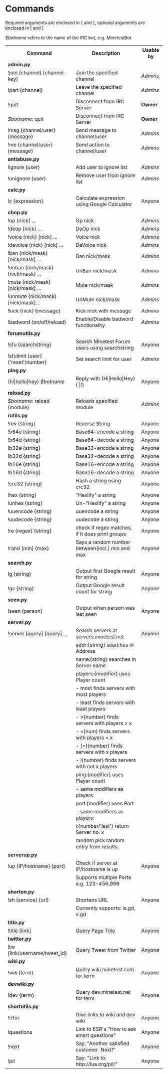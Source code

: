 Commands
========
Required arguments are enclosed in { and }, optional arguments are enclosed in \[ and \]

<i>$botname</i> refers to the name of the IRC bot, e.g. MinetestBot

<table>
    <tr> <th>Command</th>                            <th>Description</th>                                     <th>Usable by</th>    </tr>
    <tr> <td><b>admin.py</b></td>                    <td></td>                                                <td></td>              </tr>
    <tr> <td>!join {channel} [channel-key]</td>      <td>Join the specified channel</td>                      <td><i>Admins</i></td> </tr>
    <tr> <td>!part {channel}</td>                    <td>Leave the specified channel</td>                     <td><i>Admins</i></td> </tr>
    <tr> <td>!quit</td>                              <td>Disconnect from IRC Server</td>                      <td><b>Owner</b></td>  </tr>
    <tr> <td><i>$botname</i>: quit</td>              <td>Disconnect from IRC Server</td>                      <td><b>Owner</b></td>  </tr>
    <tr> <td>!msg {channel/user} {message}</td>      <td>Send message to channel/user</td>                    <td><i>Admins</i></td> </tr>
    <tr> <td>!me {channel/user} {message}</td>       <td>Send action to channel/user</td>                     <td><i>Admins</i></td> </tr>
    <tr> <td><b>antiabuse.py</b></td>                <td></td>                                                <td></td>              </tr>
    <tr> <td>!ignore {user}</td>                     <td>Add user to ignore list</td>                         <td><i>Admins</i></td> </tr>
    <tr> <td>!unignore {user}</td>                   <td>Remove user from ignore list</td>                    <td><i>Admins</i></td> </tr>
    <tr> <td><b>calc.py</b></td>                     <td></td>                                                <td></td>              </tr>
    <tr> <td>!c {expression}</td>                    <td>Calculate expression using Google Calculator</td>    <td>Anyone</td>        </tr>
    <tr> <td><b>chop.py</b></td>                     <td></td>                                                <td></td>              </tr>
    <tr> <td>!op [nick] ...</td>                     <td>Op nick</td>                                         <td><i>Admins</i></td> </tr>
    <tr> <td>!deop [nick] ...</td>                   <td>DeOp nick</td>                                       <td><i>Admins</i></td> </tr>
    <tr> <td>!voice {nick} [nick] ...</td>           <td>Voice nick</td>                                      <td><i>Admins</i></td> </tr>
    <tr> <td>!devoice {nick} [nick] ...</td>         <td>DeVoice nick</td>                                    <td><i>Admins</i></td> </tr>
    <tr> <td>!ban {nick/mask} [nick/mask] ...</td>   <td>Ban nick/mask</td>                                   <td><i>Admins</i></td> </tr>
    <tr> <td>!unban {nick/mask} [nick/mask] ...</td> <td>UnBan nick/mask</td>                                 <td><i>Admins</i></td> </tr>
    <tr> <td>!mute {nick/mask} [nick/mask] ...</td>  <td>Mute nick/mask</td>                                   <td><i>Admins</i></td> </tr>
    <tr> <td>!unmute {nick/mask} [nick/mask]...</td> <td>UnMute nick/mask</td>                                 <td><i>Admins</i></td> </tr>
    <tr> <td>!kick {nick} {message}</td>             <td>Kick nick with message</td>                          <td><i>Admins</i></td> </tr>
    <tr> <td>!badword {on/off/reload}</td>           <td>Enable/Disable badword functionality</td>            <td><i>Admins</i></td> </tr>
    <tr> <td><b>forumutils.py</b></td>               <td></td>                                                <td></td>              </tr>
    <tr> <td>!sfu {searchstring}</td>                <td>Search Minetest Forum users using searchstring</td>  <td>Anyone</td>        </tr>
    <tr> <td>!sfulimit {user} {'reset'/number}</td>  <td>Set search limit for user</td>                       <td><i>Admins</i></td> </tr>
    <tr> <td><b>ping.py</b></td>                     <td></td>                                                <td></td>              </tr>
    <tr> <td>(hi|hello|hey) <i>$botname</i></td>     <td>Reply with (Hi|Hello|Hey)( |!)</td>                  <td>Anyone</td>        </tr>
    <tr> <td><b>reload.py</b></td>                   <td></td>                                                <td></td>              </tr>
    <tr> <td><i>$botname</i>: reload {module}</td>   <td>Reloads specified module</td>                        <td><i>Admins</i></td> </tr>
    <tr> <td><b>rutils.py</b></td>                   <td></td>                                                <td></td>              </tr>
    <tr> <td>!rev {string}</td>                      <td>Reverse String</td>                                  <td>Anyone</td>        </tr>
    <tr> <td>!b64e {string}</td>                     <td>Base64-encode a string</td>                          <td>Anyone</td>        </tr>
    <tr> <td>!b64d {string}</td>                     <td>Base64-decode a string</td>                          <td>Anyone</td>        </tr>
    <tr> <td>!b32e {string}</td>                     <td>Base32-encode a string</td>                          <td>Anyone</td>        </tr>
    <tr> <td>!b32d {string}</td>                     <td>Base32-decode a string</td>                          <td>Anyone</td>        </tr>
    <tr> <td>!b16e {string}</td>                     <td>Base16-encode a string</td>                          <td>Anyone</td>        </tr>
    <tr> <td>!b16d {string}</td>                     <td>Base16-decode a string</td>                          <td>Anyone</td>        </tr>
    <tr> <td>!crc32 {string}</td>                    <td>Hash a string using crc32</td>                       <td>Anyone</td>        </tr>
    <tr> <td>!hex {string}</td>                      <td>"Hexlify" a string</td>                              <td>Anyone</td>        </tr>
    <tr> <td>!unhex {string}</td>                    <td>Un-"Hexlify" a string</td>                           <td>Anyone</td>        </tr>
    <tr> <td>!uuencode {string}</td>                 <td>uuencode a string</td>                               <td>Anyone</td>        </tr>
    <tr> <td>!uudecode {string}</td>                 <td>uudecode a string</td>                               <td>Anyone</td>        </tr>
    <tr> <td>!re {regex}<i>`</i>{string}</td>        <td>check if regex matches, if it does print groups</td> <td>Anyone</td>        </tr>
    <tr> <td>!rand [min] {max}</td>                  <td>Says a random number between(incl.) min and max</td> <td>Anyone</td>        </tr>
    <tr> <td><b>search.py</b></td>                   <td></td>                                                <td></td>              </tr>
    <tr> <td>!g {string}</td>                        <td>Output first Google result for string</td>           <td>Anyone</td>        </tr>
    <tr> <td>!gc {string}</td>                       <td>Output Google result count for string</td>           <td>Anyone</td>        </tr>
    <tr> <td><b>seen.py</b></td>                     <td></td>                                                <td></td>              </tr>
    <tr> <td>!seen {person}</td>                     <td>Output when person was last seen</td>                <td>Anyone</td>        </tr>
    <tr> <td><b>server.py</b></td>                   <td></td>                                                <td></td>              </tr>
    <tr> <td>!server [query] [query] ...</td>        <td>Search servers at servers.minetest.net</td>          <td>Anyone</td>        </tr>
    <tr> <td></td>                                   <td>addr:{string} searches in Address</td>               <td></td>              </tr>
    <tr> <td></td>                                   <td>name:{string} searches in Server name</td>           <td></td>              </tr>
    <tr> <td></td>                                   <td>players:{modifier} uses Player count</td>            <td></td>              </tr>
    <tr> <td></td>                                   <td>- most finds servers with most players</td>          <td></td>              </tr>
    <tr> <td></td>                                   <td>- least finds servers with least players</td>        <td></td>              </tr>
    <tr> <td></td>                                   <td>- >{number} finds servers with players > x</td>      <td></td>              </tr>
    <tr> <td></td>                                   <td>- &lt;{num} finds servers with players &lt; x</td>   <td></td>              </tr>
    <tr> <td></td>                                   <td>- [=]{number} finds servers with x players</td>      <td></td>              </tr>
    <tr> <td></td>                                   <td>- !{number} finds servers with not x players</td>    <td></td>              </tr>
    <tr> <td></td>                                   <td>ping:{modifier} uses Player count</td>               <td></td>              </tr>
    <tr> <td></td>                                   <td>- same modifiers as players:</td>                    <td></td>              </tr>
    <tr> <td></td>                                   <td>port:{modifier} uses Port</td>                       <td></td>              </tr>
    <tr> <td></td>                                   <td>- same modifiers as players:</td>                    <td></td>              </tr>
    <tr> <td></td>                                   <td>i:{number/'last'} return Server no. x</td>           <td></td>              </tr>
    <tr> <td></td>                                   <td>random pick random entry from results</td>           <td></td>              </tr>
    <tr> <td><b>serverup.py</b></td>                 <td></td>                                                <td></td>              </tr>
    <tr> <td>!up {IP/hostname} [port]</td>           <td>Check if server at IP/hostname is up</td>            <td>Anyone</td>        </tr>
    <tr> <td></td>                                   <td>Supports multiple Ports e.g. 123-456,999</td>        <td></td>              </tr>
    <tr> <td><b>shorten.py</b></td>                  <td></td>                                                <td></td>              </tr>
    <tr> <td>!sh {service} {url}</td>                <td>Shortens URL</td>                                    <td>Anyone</td>        </tr>
    <tr> <td></td>                                   <td>Currently supports: is.gd, v.gd</td>                 <td></td>              </tr>
    <tr> <td><b>title.py</b></td>                    <td></td>                                                <td></td>              </tr>
    <tr> <td>!title [link]</td>                      <td>Query Page Title</td>                                <td>Anyone</td>        </tr>
    <tr> <td><b>twitter.py</b></td>                  <td></td>                                                <td></td>              </tr>
    <tr> <td>!tw {link/username/tweet_id}</td>       <td>Query Tweet from Twitter</td>                        <td>Anyone</td>        </tr>
    <tr> <td><b>wiki.py</b></td>                     <td></td>                                                <td></td>              </tr>
    <tr> <td>!wik {term}</td>                        <td>Query wiki.minetest.com for term</td>                <td>Anyone</td>        </tr>
    <tr> <td><b>devwiki.py</b></td>                  <td></td>                                                <td></td>              </tr>
    <tr> <td>!dev {term}</td>                        <td>Query dev.minetest.net for term</td>                 <td>Anyone</td>        </tr>
    <tr> <td><b>shortutils.py</b></td>               <td></td>                                                <td></td>              </tr>
    <tr> <td>!rtfm</td>                              <td>Give links to wiki and dev wiki</td>                 <td>Anyone</td>        </tr>
    <tr> <td>!questions</td>                         <td>Link to ESR's "How to ask smart questions"</td>      <td>Anyone</td>        </tr>
    <tr> <td>!next</td>                              <td>Say: "Another satisfied customer. Next!"</td>        <td>Anyone</td>        </tr>
    <tr> <td>!pil</td>                               <td>Say: "Link to: http://lua.org/pil/"</td>             <td>Anyone</td>        </tr>
</table>
